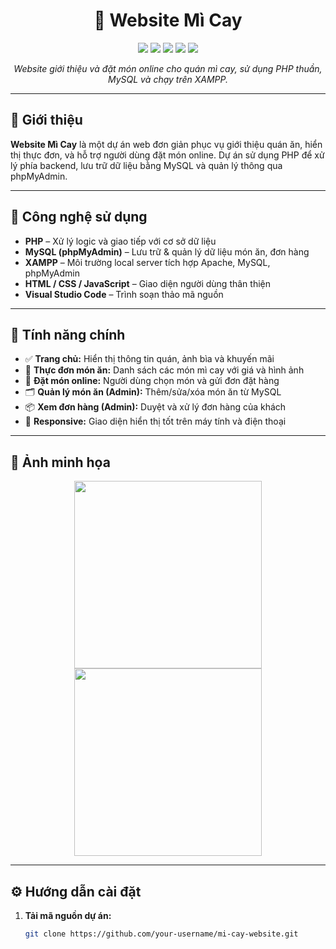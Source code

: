 <h1 align="center">🍜 Website Mì Cay</h1>

<p align="center">
  <img src="https://img.shields.io/badge/PHP-777BB4?style=flat&logo=php&logoColor=white"/>
  <img src="https://img.shields.io/badge/MySQL-4479A1?style=flat&logo=mysql&logoColor=white"/>
  <img src="https://img.shields.io/badge/XAMPP-FB7A24?style=flat&logo=apache&logoColor=white"/>
  <img src="https://img.shields.io/badge/phpMyAdmin-F89500?style=flat&logo=mysql&logoColor=white"/>
  <img src="https://img.shields.io/badge/VS%20Code-007ACC?style=flat&logo=visual-studio-code&logoColor=white"/>
</p>

<p align="center"><i>Website giới thiệu và đặt món online cho quán mì cay, sử dụng PHP thuần, MySQL và chạy trên XAMPP.</i></p>

---

## 📝 Giới thiệu

**Website Mì Cay** là một dự án web đơn giản phục vụ giới thiệu quán ăn, hiển thị thực đơn, và hỗ trợ người dùng đặt món online. Dự án sử dụng PHP để xử lý phía backend, lưu trữ dữ liệu bằng MySQL và quản lý thông qua phpMyAdmin.

---

## 🔧 Công nghệ sử dụng

- **PHP** – Xử lý logic và giao tiếp với cơ sở dữ liệu  
- **MySQL (phpMyAdmin)** – Lưu trữ & quản lý dữ liệu món ăn, đơn hàng  
- **XAMPP** – Môi trường local server tích hợp Apache, MySQL, phpMyAdmin  
- **HTML / CSS / JavaScript** – Giao diện người dùng thân thiện  
- **Visual Studio Code** – Trình soạn thảo mã nguồn

---

## 🚀 Tính năng chính

- ✅ **Trang chủ:** Hiển thị thông tin quán, ảnh bìa và khuyến mãi  
- 🍜 **Thực đơn món ăn:** Danh sách các món mì cay với giá và hình ảnh  
- 🛒 **Đặt món online:** Người dùng chọn món và gửi đơn đặt hàng  
- 🗂️ **Quản lý món ăn (Admin):** Thêm/sửa/xóa món ăn từ MySQL  
- 📦 **Xem đơn hàng (Admin):** Duyệt và xử lý đơn hàng của khách  
- 📱 **Responsive:** Giao diện hiển thị tốt trên máy tính và điện thoại

---

## 📸 Ảnh minh họa

<!-- Thêm ảnh screenshot nếu có -->
<p align="center">
  <img src="assets/homepage.png" width="300"/>
  <img src="assets/menu.png" width="300"/>
</p>

---

## ⚙️ Hướng dẫn cài đặt

1. **Tải mã nguồn dự án:**
   ```bash
   git clone https://github.com/your-username/mi-cay-website.git
